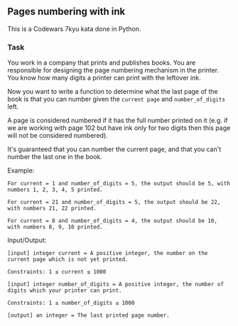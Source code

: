 ## Pages numbering with ink

This is a Codewars 7kyu kata done in Python.

### Task

You work in a company that prints and publishes books. You are responsible for designing the page numbering mechanism in the printer. You know how many digits a printer can print with the leftover ink.

Now you want to write a function to determine what the last page of the book is that you can number given the `current page` and `number_of_digits` left.

A page is considered numbered if it has the full number printed on it (e.g. if we are working with page 102 but have ink only for two digits then this page will not be considered numbered).

It's guaranteed that you can number the current page, and that you can't number the last one in the book.

Example:
```
For current = 1 and number_of_digits = 5, the output should be 5, with numbers 1, 2, 3, 4, 5 printed.
```
```
For current = 21 and number_of_digits = 5, the output should be 22, with numbers 21, 22 printed.
```
```
For current = 8 and number_of_digits = 4, the output should be 10, with numbers 8, 9, 10 printed.
```

Input/Output:
```
[input] integer current = A positive integer, the number on the current page which is not yet printed.

Constraints: 1 ≤ current ≤ 1000
```
```
[input] integer number_of_digits = A positive integer, the number of digits which your printer can print.

Constraints: 1 ≤ number_of_digits ≤ 1000
```
```
[output] an integer = The last printed page number.
```
